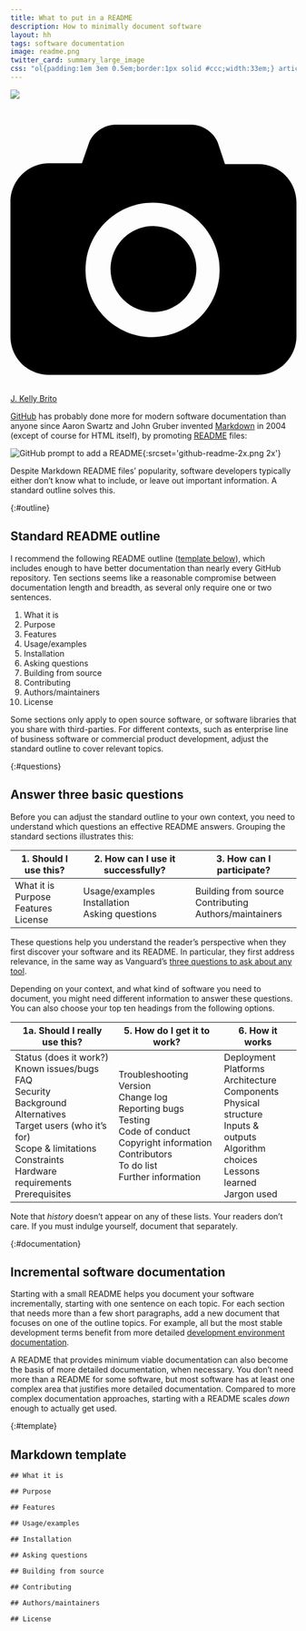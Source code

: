 ```yaml
---
title: What to put in a README
description: How to minimally document software
layout: hh
tags: software documentation
image: readme.png
twitter_card: summary_large_image
css: "ol{padding:1em 3em 0.5em;border:1px solid #ccc;width:33em;} article table{font-size:100%;width:38em} pre{width:640px}"
---
```


![](notepad-writing.jpg)

<a class="unsplash" href="https://unsplash.com/photos/PeUJyoylfe4" rel="noopener noreferrer"><span><svg xmlns="http://www.w3.org/2000/svg" viewBox="0 0 32 32"><title>unsplash-logo</title><path d="M20.8 18.1c0 2.7-2.2 4.8-4.8 4.8s-4.8-2.1-4.8-4.8c0-2.7 2.2-4.8 4.8-4.8 2.7.1 4.8 2.2 4.8 4.8zm11.2-7.4v14.9c0 2.3-1.9 4.3-4.3 4.3h-23.4c-2.4 0-4.3-1.9-4.3-4.3v-15c0-2.3 1.9-4.3 4.3-4.3h3.7l.8-2.3c.4-1.1 1.7-2 2.9-2h8.6c1.2 0 2.5.9 2.9 2l.8 2.4h3.7c2.4 0 4.3 1.9 4.3 4.3zm-8.6 7.5c0-4.1-3.3-7.5-7.5-7.5-4.1 0-7.5 3.4-7.5 7.5s3.3 7.5 7.5 7.5c4.2-.1 7.5-3.4 7.5-7.5z"></path></svg></span><span>J. Kelly Brito</span></a>

[GitHub](https://github.com) 
has probably done more for modern software documentation than anyone
since Aaron Swartz and John Gruber invented
[Markdown](https://en.wikipedia.org/wiki/Markdown) in 2004 (except of course for HTML itself),
by promoting [README](https://en.wikipedia.org/wiki/README) files:

![GitHub prompt to add a README](github-readme.png){:srcset='github-readme-2x.png 2x'}

Despite Markdown README files’ popularity, software developers typically either don’t know what to include, or leave out important information.
A standard outline solves this.

{:#outline}
## Standard README outline

I recommend the following README outline ([template below](#template)),
which includes enough to have better documentation than nearly every GitHub repository.
Ten sections seems like a reasonable compromise between documentation length and breadth, 
as several only require one or two sentences.

1. What it is
2. Purpose
3. Features
4. Usage/examples
5. Installation
6. Asking questions
7. Building from source
8. Contributing
9. Authors/maintainers
10. License

Some sections only apply to open source software, or software libraries that you share with third-parties.
For different contexts, such as enterprise line of business software or commercial product development, adjust the standard outline to cover relevant topics.

{:#questions}
## Answer three basic questions

Before you can adjust the standard outline to your own context, you need to understand which questions an effective README answers.
Grouping the standard sections illustrates this:

| 1. Should I use this? | 2. How can I use it successfully? | 3. How can I participate? |
| --- | --- | --- |
| What it is<br>Purpose<br>Features<br>License | Usage/examples<br>Installation<br>Asking questions | Building from source<br>Contributing<br>Authors/maintainers |

These questions help you understand the reader’s perspective when they first discover your software and its README.
In particular, they first address relevance, in the same way as Vanguard’s
[three questions to ask about any tool](https://vanguard-method.net/library/systems-principles/three-questions-to-ask-about-any-tool/).

Depending on your context, and what kind of software you need to document, you might need different information to answer these questions.
You can also choose your top ten headings from the following options.

| 1a. Should I really use this? | 5. How do I get it to work? | 6. How it works |
| --- | --- | --- |
| Status (does it work?)<br>Known issues/bugs<br>FAQ<br>Security<br>Background<br>Alternatives<br>Target users (who it’s for)<br>Scope & limitations<br>Constraints<br>Hardware requirements<br>Prerequisites | Troubleshooting<br>Version<br>Change log<br>Reporting bugs<br>Testing<br>Code of conduct<br>Copyright information<br>Contributors<br>To do list<br>Further information | Deployment<br>Platforms<br>Architecture<br>Components<br>Physical structure<br>Inputs & outputs<br>Algorithm choices<br>Lessons learned<br>Jargon used |

Note that _history_ doesn’t appear on any of these lists.
Your readers don’t care.
If you must indulge yourself, document that separately.

{:#documentation}
## Incremental software documentation

Starting with a small README helps you document your software incrementally, starting with one sentence on each topic.
For each section that needs more than a few short paragraphs, add a new document that focuses on one of the outline topics.
For example, all but the most stable development terms benefit from more detailed
[development environment documentation](dev-environment-documentation).

A README that provides minimum viable documentation can also become the basis of more detailed documentation, when necessary.
You don’t need more than a README for some software, but most software has at least one complex area that justifies more detailed documentation.
Compared to more complex documentation approaches, starting with a README scales _down_ enough to actually get used.

{:#template}
## Markdown template

```
## What it is

## Purpose

## Features

## Usage/examples

## Installation

## Asking questions

## Building from source

## Contributing

## Authors/maintainers

## License
```
